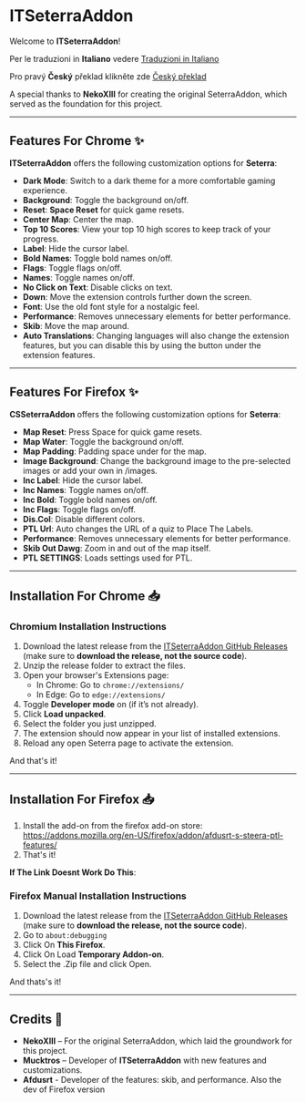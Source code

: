  # ITSeterraAddon

Welcome to **ITSeterraAddon**! 

Per le traduzioni in **Italiano** vedere [Traduzioni in Italiano](https://github.com/Mucktros/ITSeterraAddon/blob/main/README.it.md)

Pro pravý **Český** překlad klikněte zde [Český překlad](https://github.com/Mucktros/ITSeterraAddon/blob/main/README.cs.md)

A special thanks to **NekoXIII** for creating the original SeterraAddon, which served as the foundation for this project.

---

## Features For Chrome ✨

**ITSeterraAddon** offers the following customization options for **Seterra**:

- **Dark Mode**: Switch to a dark theme for a more comfortable gaming experience.
- **Background**: Toggle the background on/off.
- **Reset**: **Space Reset** for quick game resets.
- **Center Map**: Center the map.
- **Top 10 Scores**: View your top 10 high scores to keep track of your progress.
- **Label**: Hide the cursor label.
- **Bold Names**: Toggle bold names on/off.
- **Flags**: Toggle flags on/off.
- **Names**: Toggle names on/off.
- **No Click on Text**: Disable clicks on text.
- **Down**: Move the extension controls further down the screen.
- **Font**: Use the old font style for a nostalgic feel.
- **Performance**: Removes unnecessary elements for better performance.
- **Skib**: Move the map around.
- **Auto Translations**: Changing languages will also change the extension features, but you can disable this by using the button under the extension features.

---

## Features For Firefox ✨

**CSSeterraAddon** offers the following customization options for **Seterra**:

- **Map Reset**: Press Space for quick game resets.
- **Map Water**: Toggle the background on/off.
- **Map Padding**: Padding space under for the map.
- **Image Background**: Change the background image to the pre-selected images or add your own in /images.
- **Inc Label**: Hide the cursor label.
- **Inc Names**: Toggle names on/off.
- **Inc Bold**: Toggle bold names on/off.
- **Inc Flags**: Toggle flags on/off.
- **Dis.Col**: Disable different colors.
- **PTL Url**: Auto changes the URL of a quiz to Place The Labels.
- **Performance**: Removes unnecessary elements for better performance.
- **Skib Out Dawg**: Zoom in and out of the map itself.
- **PTL SETTINGS**: Loads settings used for PTL.

---

## Installation For Chrome 📥

### Chromium Installation Instructions

1. Download the latest release from the [ITSeterraAddon GitHub Releases](https://github.com/Mucktros/ITSeterraAddon/releases/tag/Chrome) (make sure to **download the release, not the source code**).
2. Unzip the release folder to extract the files.
3. Open your browser's Extensions page:
    - In Chrome: Go to `chrome://extensions/`
    - In Edge: Go to `edge://extensions/`
4. Toggle **Developer mode** on (if it’s not already).
5. Click **Load unpacked**.
6. Select the folder you just unzipped.
7. The extension should now appear in your list of installed extensions.
8. Reload any open Seterra page to activate the extension.

And that's it!

---

## Installation For Firefox 📥
1. Install the add-on from the firefox add-on store: https://addons.mozilla.org/en-US/firefox/addon/afdusrt-s-steera-ptl-features/ 
2. That's it!

**If The Link Doesnt Work Do This**:

### Firefox Manual Installation Instructions


1. Download the latest release from the [ITSeterraAddon GitHub Releases](https://github.com/Mucktros/ITSeterraAddon/releases/tag/Firefox) (make sure to **download the release, not the source code**).
2. Go to `about:debugging`
3. Click On **This Firefox**.
4. Click On Load **Temporary Addon-on**.
5. Select the .Zip file and click Open.

And thats's it!

---

## Credits 👏

- **NekoXIII** – For the original SeterraAddon, which laid the groundwork for this project.
- **Mucktros** – Developer of **ITSeterraAddon** with new features and customizations.
- **Afdusrt** - Developer of the features: skib, and performance. Also the dev of Firefox version
